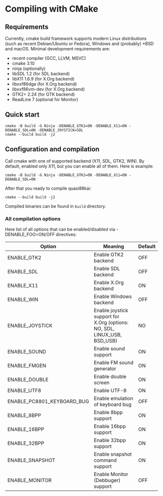 # Compiling with CMake

## Requirements

Currently, cmake build framework supports modern Linux distributions (such as recent Debian/Ubuntu or Fedora), Windows
and (probably) *BSD and macOS. Minimal development requirements are:

* recent compiler (GCC, LLVM, MSVC)
* cmake 3.10
* ninja (optionally)
* libSDL 1.2 (for SDL backend)
* libX11 1.6.9 (for X.Org backend)
* libxxf86dga (for X.Org backend)
* libxxf86vm-dev (for X.Org backend)
* GTK2+ 2.24 (for GTK backend)
* ReadLine 7 (optional for Monitor)

## Quick start

```
cmake -B build -G Ninja -DENABLE_GTK2=ON -DENABLE_X11=ON -DENABLE_SDL=ON -DENABLE_JOYSTICK=SDL
cmake --build build -j2
```

## Configuration and compilation

Call cmake with one of supported backend (X11, SDL, GTK2, WIN). By default, enabled only X11, but you can enable all of
them. Here is example:

```
cmake -B build -G Ninja -DENABLE_GTK2=ON -DENABLE_X11=ON -DENABLE_SDL=ON
```

After that you ready to compile quasi88kai:

```
cmake --build build -j2
```

Compiled binaries can be found in `build` directory.

### All compilation options

Here list of all options that can be enabled/disabled via -DENABLE_FOO=ON/OFF directives:

| Option                     | Meaning                           | Default |
|----------------------------|-----------------------------------|---------|
| ENABLE_GTK2                | Enable GTK2 backend               |     OFF |
| ENABLE_SDL                 | Enable SDL backend                |     OFF |
| ENABLE_X11                 | Enable X.Org backend              |      ON |
| ENABLE_WIN                 | Enable Windows backend            |     OFF |
| ENABLE_JOYSTICK            | Enable joystick support for X.Org (options: NO, SDL, LINUX_USB, BSD_USB) | NO |
| ENABLE_SOUND               | Enable sound support              |      ON |
| ENABLE_FMGEN               | Enable FM sound generator         |      ON |
| ENABLE_DOUBLE              | Enable double screen              |      ON |
| ENABLE_UTF8                | Enable UTF-8                      |      ON |
| ENABLE_PC8801_KEYBOARD_BUG | Enable emulation of keyboard bug  |     OFF |
| ENABLE_8BPP                | Enable 8bpp support               |      ON |
| ENABLE_16BPP               | Enable 16bpp support              |      ON |
| ENABLE_32BPP               | Enable 32bpp support              |      ON |
| ENABLE_SNAPSHOT            | Enable snapshot command support   |      ON |
| ENABLE_MONITOR             | Enable Monitor (Debbuger) support |     OFF |
